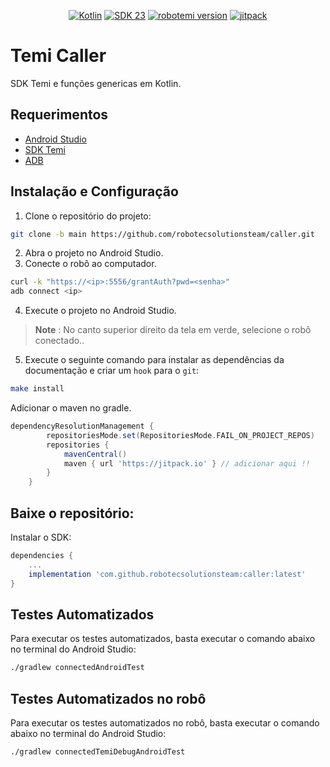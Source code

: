 <p align="center">
  <a href="https://kotlinlang.org/"><img alt="Kotlin" src="https://img.shields.io/badge/Kotlin-Latest%20Version-purple.svg"></a>
  <a href="https://developer.android.com/about/versions/6.0"><img alt="SDK 23" src="https://img.shields.io/badge/SDK-23-orange.svg"></a>
  <a href="https://github.com/robotemi/sdk"><img alt="robotemi version" src="https://img.shields.io/badge/robotemi-1.132.1-green.svg"></a>
	<a href="https://jitpack.io/#robotecsolutionsteam/caller"><img alt="jitpack" src="https://jitpack.io/v/robotecsolutionsteam/caller.svg"></a>

</p>

# **Temi Caller**

SDK Temi e funções genericas em Kotlin.

## **Requerimentos**

* [Android Studio](https://developer.android.com/studio?gclid=CjwKCAjwtuOlBhBREiwA7agf1q-5Y_UCpO0OgNYiiTbKC7T8WQ87M9ijPi1RKZNYm2wnHBbD4WiPTxoCHm8QAvD_BwE&gclsrc=aw.ds)
* [SDK Temi](https://github.com/robotemi/sdk)
* [ADB](https://developer.android.com/studio/command-line/adb?hl=pt-br)

## **Instalação e Configuração**

1. Clone o repositório do projeto:
```bash
git clone -b main https://github.com/robotecsolutionsteam/caller.git
```

2. Abra o projeto no Android Studio.
3. Conecte o robô ao computador.
```bash
curl -k "https://<ip>:5556/grantAuth?pwd=<senha>"
adb connect <ip>
```
4. Execute o projeto no Android Studio.

  > **Note** :
  > No canto superior direito da tela em verde, selecione o robô conectado..

5. Execute o seguinte comando para instalar as dependências da documentação e criar um `hook` para o `git`:
```bash
make install
```
Adicionar o maven no gradle.
```gradle
dependencyResolutionManagement {
		repositoriesMode.set(RepositoriesMode.FAIL_ON_PROJECT_REPOS)
		repositories {
			mavenCentral()
			maven { url 'https://jitpack.io' } // adicionar aqui !!
		}
	}
```

## **Baixe o repositório:**
Instalar o SDK:

```gradle
dependencies {
	...
	implementation 'com.github.robotecsolutionsteam:caller:latest'
}
```

## **Testes Automatizados**

Para executar os testes automatizados, basta executar o comando abaixo no terminal do Android Studio:
```bash
./gradlew connectedAndroidTest
```

## **Testes Automatizados no robô**

Para executar os testes automatizados no robô, basta executar o comando abaixo no terminal do Android Studio:
```bash
./gradlew connectedTemiDebugAndroidTest
```

